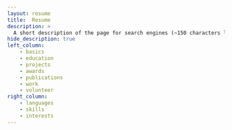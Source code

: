 ```yaml
---
layout: resume
title:  Resume
description: >
  A short description of the page for search engines (~150 characters long).
hide_description: true 
left_column:
    - basics
    - education
    - projects
    - awards
    - publications
    - work
    - volunteer
right_column:
    - languages
    - skills
    - interests
---
```

